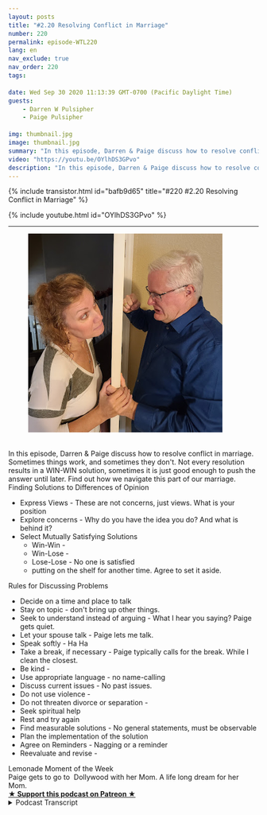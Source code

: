 ```yaml
---
layout: posts
title: "#2.20 Resolving Conflict in Marriage"
number: 220
permalink: episode-WTL220
lang: en
nav_exclude: true
nav_order: 220
tags:

date: Wed Sep 30 2020 11:13:39 GMT-0700 (Pacific Daylight Time)
guests:
    - Darren W Pulsipher
    - Paige Pulsipher

img: thumbnail.jpg
image: thumbnail.jpg
summary: "In this episode, Darren & Paige discuss how to resolve conflict in marriage. Sometimes things work, and sometimes they don't. Not every resolution results in a WIN-WIN solution, sometimes it is just good enough to push the answer until later. Find out how we navigate this part of our marriage."
video: "https://youtu.be/OYlhDS3GPvo"
description: "In this episode, Darren & Paige discuss how to resolve conflict in marriage. Sometimes things work, and sometimes they don't. Not every resolution results in a WIN-WIN solution, sometimes it is just good enough to push the answer until later. Find out how we navigate this part of our marriage."
---
```


<div>
{% include transistor.html id="bafb9d65" title="#220 #2.20 Resolving Conflict in Marriage" %}

{% include youtube.html id="OYlhDS3GPvo" %}
</div>

---

<html><head></head><body><div><figure data-trix-attachment="{&quot;contentType&quot;:&quot;image&quot;,&quot;height&quot;:400,&quot;url&quot;:&quot;https://1.bp.blogspot.com/-iv4TBn9ejWQ/X3TJihGJa3I/AAAAAAAFU8I/YoubP-DavngMhQtx12EZ5HGdw7uHbYdBACNcBGAsYHQ/w391-h400/2020-09-30.jpg&quot;,&quot;width&quot;:391}" data-trix-content-type="image" class="attachment attachment--preview"><img src="./image0.jpg" width="391" height="400"><figcaption class="attachment__caption"></figcaption></figure></div><div><br></div><div>In this episode, Darren &amp; Paige discuss how to resolve conflict in marriage. Sometimes things work, and sometimes they don't. Not every resolution results in a WIN-WIN solution, sometimes it is just good enough to push the answer until later. Find out how we navigate this part of our marriage.</div><div>Finding Solutions to Differences of Opinion</div><ul><li>Express Views - These are not concerns, just views. What is your position</li><li>Explore concerns - Why do you have the idea you do? And what is behind it?</li><li>Select Mutually Satisfying Solutions&nbsp;<ul><li>Win-Win -&nbsp;</li><li>Win-Lose -&nbsp;</li><li>Lose-Lose - No one is satisfied</li><li>putting on the shelf for another time. Agree to set it aside.</li></ul></li></ul><div>Rules for Discussing Problems</div><ul><li>Decide on a time and place to talk</li><li>Stay on topic - don't bring up other things.</li><li>Seek to understand instead of arguing - What I hear you saying? Paige gets quiet.</li><li>Let your spouse talk - Paige lets me talk.</li><li>Speak softly - Ha Ha</li><li>Take a break, if necessary - Paige typically calls for the break. While I clean the closest.</li><li>Be kind -&nbsp;</li><li>Use appropriate language - no name-calling</li><li>Discuss current issues - No past issues.</li><li>Do not use violence -&nbsp;</li><li>Do not threaten divorce or separation -&nbsp;</li><li>Seek spiritual help</li><li>Rest and try again</li><li>Find measurable solutions - No general statements, must be observable</li><li>Plan the implementation of the solution</li><li>Agree on Reminders - Nagging or a reminder</li><li>Reevaluate and revise -</li></ul><div>Lemonade Moment of the Week</div><div>Paige gets to go to&nbsp; Dollywood with her Mom. A life long dream for her Mom.</div>
<strong>
  <a href="https://www.patreon.com/wheresthelemonade" target="_donate" rel="payment" title="★ Support this podcast on Patreon ★">★ Support this podcast on Patreon ★</a>
</strong></body></html>

<details>
<summary> Podcast Transcript </summary>

<p></p>

</details>
